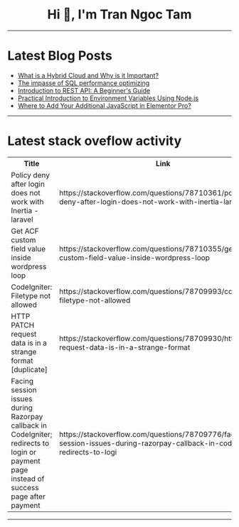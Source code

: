 <h1 align="center">Hi 👋, I'm Tran Ngoc Tam</h1>

---

# Latest Blog Posts 
<!-- BLOG-POST-LIST:START -->
- [What is a Hybrid Cloud and Why is it Important?](https://dev.to/softwebsolution/what-is-a-hybrid-cloud-and-why-is-it-important-3pg5)
- [The impasse of SQL performance optimizing](https://dev.to/esproc_spl/the-impasse-of-sql-performance-optimizing-gde)
- [Introduction to REST API: A Beginner&#39;s Guide](https://dev.to/mahendraputra21/introduction-to-rest-api-a-beginners-guide-1i4o)
- [Practical Introduction to Environment Variables Using Node.js](https://dev.to/gyulizh/practical-introduction-to-environment-variables-using-nodejs-k9k)
- [Where to Add Your Additional JavaScript in Elementor Pro?](https://dev.to/rashedulhridoy/where-to-add-your-additional-javascript-in-elementor-pro-21na)
<!-- BLOG-POST-LIST:END -->

---

# Latest stack oveflow activity
<table>
  <tr><th>Title</th><th>Link</th></tr>
  <!-- STACKOVERFLOW:START --><tr><td>Policy deny after login does not work with Inertia - laravel</td><td>https://stackoverflow.com/questions/78710361/policy-deny-after-login-does-not-work-with-inertia-laravel</td></tr><tr><td>Get ACF custom field value inside wordpress loop</td><td>https://stackoverflow.com/questions/78710355/get-acf-custom-field-value-inside-wordpress-loop</td></tr><tr><td>CodeIgniter: Filetype not allowed</td><td>https://stackoverflow.com/questions/78709993/codeigniter-filetype-not-allowed</td></tr><tr><td>HTTP PATCH request data is in a strange format [duplicate]</td><td>https://stackoverflow.com/questions/78709930/http-patch-request-data-is-in-a-strange-format</td></tr><tr><td>Facing session issues during Razorpay callback in CodeIgniter; redirects to login or payment page instead of success page after payment</td><td>https://stackoverflow.com/questions/78709776/facing-session-issues-during-razorpay-callback-in-codeigniter-redirects-to-logi</td></tr><!-- STACKOVERFLOW:END -->
</table>

---


